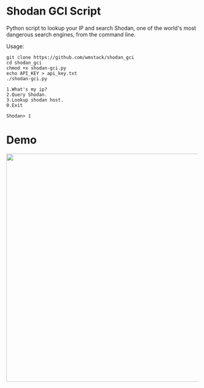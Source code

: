 # Shodan GCI Script
Python script to lookup your IP and search Shodan, one of the world's most dangerous search engines, from the command line.

Usage:

```
git clone https://github.com/wmstack/shodan_gci
cd shodan_gci
chmod +x shodan-gci.py
echo API_KEY > api_key.txt
./shodan-gci.py

1.What's my ip?
2.Query Shodan.
3.Lookup shodan host.
0.Exit

Shodan> 1

```
# Demo
<a href="https://asciinema.org/a/PTAE1qtS7zZDm1XswggU5W6Uq" target="_blank"><img src="https://asciinema.org/a/PTAE1qtS7zZDm1XswggU5W6Uq.png" width="600" /></a>